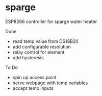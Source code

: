 # sparge
ESP8266 controller for sparge water heater

Done
- read temp value from DS18B20 
- add configurable resolution
- relay control for element
- add hysteresis

To Do
- spin up access point
- serve webpage with temp variables
- accept temp inputs
